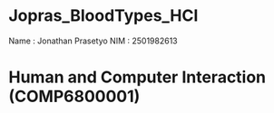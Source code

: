 # Jopras_BloodTypes_HCI
Name : Jonathan Prasetyo
NIM : 2501982613 

# Human and Computer Interaction (COMP6800001)

